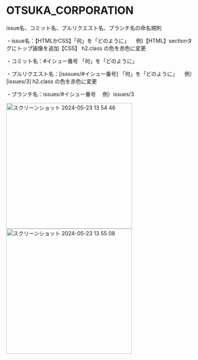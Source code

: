# OTSUKA_CORPORATION

issue名、コミット名、プルリクエスト名、ブランチ名の命名規則

・issue名：【HTMLかCSS】「何」を「どのように」 　例)【HTML】sectionタグにトップ画像を追加【CSS】 h2.class の色を赤色に変更

・コミット名：#イシュー番号 「何」を「どのように」

・プルリクエスト名：[isssues/#イシュー番号] 「何」を「どのように」 　例）[issues/3] h2.class の色を赤色に変更

・ブランチ名：issues/#イシュー番号 　例）issues/3


<img width="334" alt="スクリーンショット 2024-05-23 13 54 46" src="https://github.com/Internship-3days-202405-Tokyo/OTSUKA_CORPORATION/assets/89442945/33d1105c-0f65-46d2-b759-51e2cef2d128">
<br>
<img width="333" alt="スクリーンショット 2024-05-23 13 55 08" src="https://github.com/Internship-3days-202405-Tokyo/OTSUKA_CORPORATION/assets/89442945/6bb2219f-0b15-487a-90ff-cb78144c9631">
